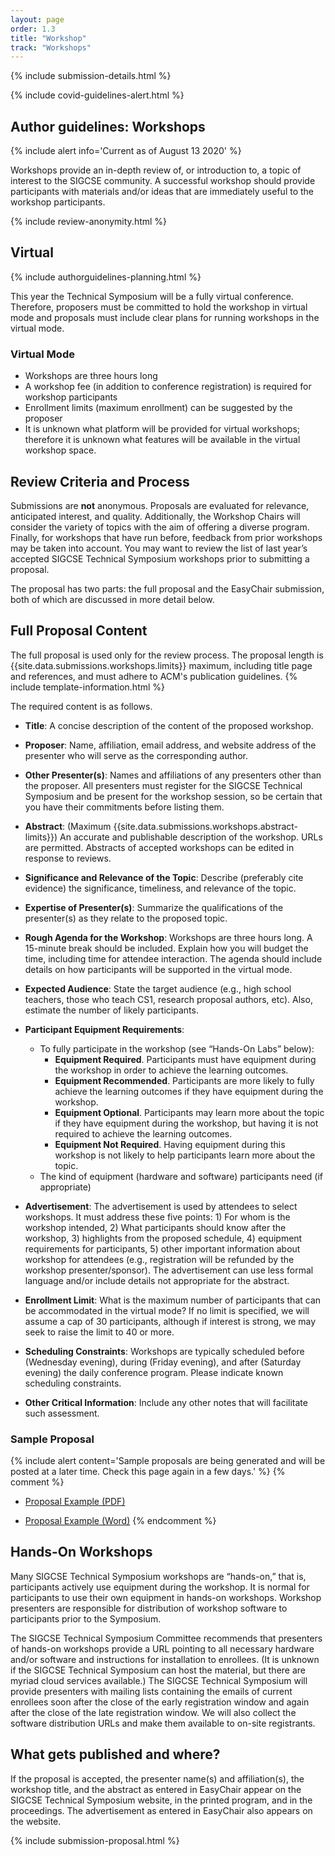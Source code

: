 ```yaml
---
layout: page
order: 1.3
title: "Workshop"
track: "Workshops"
---
```

 
{% include submission-details.html %}
 
{% include covid-guidelines-alert.html %}
 
## Author guidelines: Workshops 
{% include alert info='Current as of August 13 2020' %} 

Workshops provide an in-depth review of, or introduction to, a topic of interest to the SIGCSE community. A successful workshop should provide participants with materials and/or ideas that are immediately useful to the workshop participants. 
 
{% include review-anonymity.html %}
 
 
## Virtual
 
{% include authorguidelines-planning.html %}
 
This year the Technical Symposium will be a fully virtual conference. Therefore, proposers must be committed to hold the workshop in virtual mode and proposals must include clear plans for running workshops in the virtual mode.
 
### Virtual Mode
- Workshops are three hours long 
- A workshop fee (in addition to conference registration) is required for workshop participants
- Enrollment limits (maximum enrollment) can be suggested by the proposer
- It is unknown what platform will be provided for virtual workshops; therefore it is unknown what features will be available in the virtual workshop space.
 
 
## Review Criteria and Process
 
Submissions are **not** anonymous. Proposals are evaluated for relevance, anticipated interest, and quality. Additionally, the Workshop Chairs will consider the variety of topics with the aim of offering a diverse program. Finally, for workshops that have run before, feedback from prior workshops may be taken into account. You may want to review the list of last year’s accepted SIGCSE Technical Symposium workshops prior to submitting a proposal.
 
The proposal has two parts: the full proposal and the EasyChair submission, both of which are discussed in more detail below. 
 
 
## Full Proposal Content
 
The full proposal is used only for the review process. The proposal length is {{site.data.submissions.workshops.limits}} maximum, including title page and references, and must adhere to ACM's publication guidelines.
{% include template-information.html %}
 
The required content is as follows.
 
- **Title**: A concise description of the content of the proposed workshop. 
 
- **Proposer**: Name, affiliation, email address, and website address of the presenter who will serve as the corresponding author.
 
- **Other Presenter(s)**: Names and affiliations of any presenters other than the proposer. All presenters must register for the SIGCSE Technical Symposium and be present for the workshop session, so be certain that you have their commitments before listing them.
 
- **Abstract**: (Maximum {{site.data.submissions.workshops.abstract-limits}}) An accurate and publishable description of the workshop. URLs are permitted. Abstracts of accepted workshops can be edited in response to reviews. 
 
- **Significance and Relevance of the Topic**: Describe (preferably cite evidence) the significance, timeliness, and relevance of the topic. 
 
- **Expertise of Presenter(s)**: Summarize the qualifications of the presenter(s) as they relate to the proposed topic.
 
- **Rough Agenda for the Workshop**: Workshops are three hours long. A 15-minute break should be included. Explain how you will budget the time, including time for attendee interaction. The agenda should include details on how participants will be supported in the virtual mode. 
 
- **Expected Audience**: State the target audience (e.g., high school teachers, those who teach CS1, research proposal authors, etc). Also, estimate the number of likely participants. 
 
- **Participant Equipment Requirements**: 
  - To fully participate in the workshop (see “Hands-On Labs” below):
	- **Equipment Required**. Participants must have equipment during the workshop in order to achieve the learning outcomes.
    - **Equipment Recommended**. Participants are more likely to fully achieve the learning outcomes if they have equipment during the workshop.
    - **Equipment Optional**. Participants may learn more about the topic if they have equipment during the workshop, but having it is not required to achieve the learning outcomes.
    - **Equipment Not Required**. Having equipment during this workshop is not likely to help participants learn more about the topic.
  - The kind of equipment (hardware and software) participants need (if appropriate) 
 
- **Advertisement**: The advertisement is used by attendees to select workshops. It must address these five points: 1) For whom is the workshop intended,  2) What participants should know after the workshop,  3) highlights from the proposed schedule,  4) equipment requirements for participants, 5) other important information about workshop for attendees (e.g., registration will be refunded by the workshop presenter/sponsor). The advertisement can use less formal language and/or include details not appropriate for the abstract. 
 
- **Enrollment Limit**: What is the maximum number of participants that can be accommodated in the virtual mode? If no limit is specified, we will assume a cap of 30 participants, although if interest is strong, we may seek to raise the limit to 40 or more. 
 
- **Scheduling Constraints**: Workshops are typically scheduled before (Wednesday evening), during (Friday evening), and after (Saturday evening) the daily conference program. Please indicate known scheduling constraints.
 
- **Other Critical Information**: Include any other notes that will facilitate such assessment.
 
### Sample Proposal
{% include alert content='Sample proposals are being generated and will be posted at a later time. Check this page again in a few days.' %}
{% comment %}
-  [Proposal Example (PDF)](/docs/sigcse-sample-workshop.pdf)
 
-  [Proposal Example (Word)](/docs/sigcse-sample-workshop.docx)
{% endcomment %}
 
## Hands-On Workshops
 
Many SIGCSE Technical Symposium workshops are “hands-on,” that is, participants actively use equipment during the workshop. It is normal for participants to use their own equipment in hands-on workshops. Workshop presenters are responsible for distribution of workshop software to participants prior to the Symposium. 
 
The SIGCSE Technical Symposium Committee recommends that presenters of hands-on workshops provide a URL pointing to all necessary hardware and/or software and instructions for installation to enrollees. (It is unknown if the SIGCSE Technical Symposium can host the material, but there are myriad cloud services available.) The SIGCSE Technical Symposium will provide presenters with mailing lists containing the emails of current enrollees soon after the close of the early registration window and again after the close of the late registration window. We will also collect the software distribution URLs and make them available to on-site registrants. 
 
## What gets published and where?
 
If the proposal is accepted, the presenter name(s) and affiliation(s), the workshop title, and the abstract as entered in EasyChair appear on the SIGCSE Technical Symposium website, in the printed program, and in the proceedings. The advertisement as entered in EasyChair also appears on the website. 
 
{% include submission-proposal.html %}
 
 
